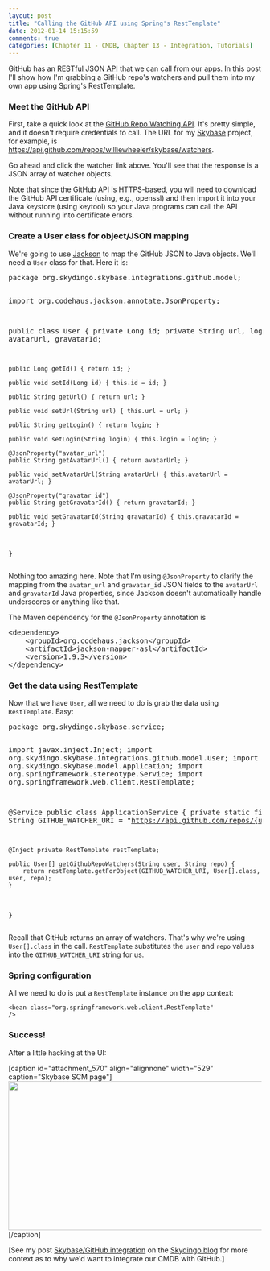 ```yaml
---
layout: post
title: "Calling the GitHub API using Spring's RestTemplate"
date: 2012-01-14 15:15:59
comments: true
categories: [Chapter 11 - CMDB, Chapter 13 - Integration, Tutorials]
---
```

GitHub has an <a title="GitHub API" href="http://developer.github.com/">RESTful JSON API</a> that we can call from our apps. In this post I'll show how I'm grabbing a GitHub repo's watchers and pull them into my own app using Spring's RestTemplate.
<h3>Meet the GitHub API</h3>
First, take a quick look at the <a title="GitHub Repo Watching API" href="http://developer.github.com/v3/repos/watching/">GitHub Repo Watching API</a>. It's pretty simple, and it doesn't require credentials to call. The URL for my <a title="Skybase GitHub site" href="https://github.com/williewheeler/skybase">Skybase</a> project, for example, is <a title="Skybase watchers" href="https://api.github.com/repos/williewheeler/skybase/watchers">https://api.github.com/repos/williewheeler/skybase/watchers</a>.

Go ahead and click the watcher link above. You'll see that the response is a JSON array of watcher objects.

Note that since the GitHub API is HTTPS-based, you will need to download the GitHub API certificate (using, e.g., openssl) and then import it into your Java keystore (using keytool) so your Java programs can call the API without running into certificate errors.
<h3>Create a User class for object/JSON mapping</h3>
We're going to use <a title="Jackson JSON processor" href="http://jackson.codehaus.org/">Jackson</a> to map the GitHub JSON to Java objects. We'll need a <code>User</code> class for that. Here it is:
<pre>package org.skydingo.skybase.integrations.github.model;

import org.codehaus.jackson.annotate.JsonProperty;

public class User {
    private Long id;
    private String url, login, avatarUrl, gravatarId;

    public Long getId() { return id; }

    public void setId(Long id) { this.id = id; }

    public String getUrl() { return url; }

    public void setUrl(String url) { this.url = url; }

    public String getLogin() { return login; }

    public void setLogin(String login) { this.login = login; }

    @JsonProperty("avatar_url")
    public String getAvatarUrl() { return avatarUrl; }

    public void setAvatarUrl(String avatarUrl) { this.avatarUrl = avatarUrl; }

    @JsonProperty("gravatar_id")
    public String getGravatarId() { return gravatarId; }

    public void setGravatarId(String gravatarId) { this.gravatarId = gravatarId; }
}</pre>
Nothing too amazing here. Note that I'm using <code>@JsonProperty</code> to clarify the mapping from the <code>avatar_url</code> and <code>gravatar_id</code> JSON fields to the <code>avatarUrl</code> and <code>gravatarId</code> Java properties, since Jackson doesn't automatically handle underscores or anything like that.

The Maven dependency for the <code>@JsonProperty</code> annotation is
<pre>&lt;dependency&gt;
    &lt;groupId&gt;org.codehaus.jackson&lt;/groupId&gt;
    &lt;artifactId&gt;jackson-mapper-asl&lt;/artifactId&gt;
    &lt;version&gt;1.9.3&lt;/version&gt;
&lt;/dependency&gt;</pre>
<h3>Get the data using RestTemplate</h3>
Now that we have <code>User</code>, all we need to do is grab the data using <code>RestTemplate</code>. Easy:
<pre>package org.skydingo.skybase.service;

import javax.inject.Inject;
import org.skydingo.skybase.integrations.github.model.User;
import org.skydingo.skybase.model.Application;
import org.springframework.stereotype.Service;
import org.springframework.web.client.RestTemplate;

@Service
public class ApplicationService {
    private static final String GITHUB_WATCHER_URI =
        "https://api.github.com/repos/{user}/{repo}/watchers";

    @Inject private RestTemplate restTemplate;

    public User[] getGithubRepoWatchers(String user, String repo) {
        return restTemplate.getForObject(GITHUB_WATCHER_URI, User[].class, user, repo);
    }
}</pre>
Recall that GitHub returns an array of watchers. That's why we're using <code>User[].class</code> in the call. <code>RestTemplate</code> substitutes the <code>user</code> and <code>repo</code> values into the <code>GITHUB_WATCHER_URI</code> string for us.
<h3>Spring configuration</h3>
All we need to do is put a <code>RestTemplate</code> instance on the app context:

<code>&lt;bean class="org.springframework.web.client.RestTemplate" /&gt;</code>
<h3>Success!</h3>
After a little hacking at the UI:

[caption id="attachment_570" align="alignnone" width="529" caption="Skybase SCM page"]<a href="http://springinpractice.com/wp-content/uploads/2012/01/skybase_scm3.png"><img class="size-full wp-image-570" title="skybase_scm" src="http://springinpractice.com/wp-content/uploads/2012/01/skybase_scm3.png" alt="" width="529" height="296" /></a>[/caption]

[See my post <a href="http://skydingo.com/blog/?p=445">Skybase/GitHub integration</a> on the <a href="http://skydingo.com/blog/">Skydingo blog</a> for more context as to why we'd want to integrate our CMDB with GitHub.]